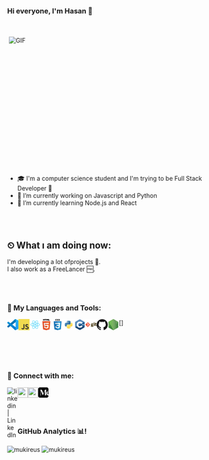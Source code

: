 ### Hi everyone, I'm Hasan 👋

<br />
<br />

<img align="right" alt="GIF" src="https://github.com/abhisheknaiidu/abhisheknaiidu/blob/master/code.gif?raw=true" width="500" height="320" />



- 🎓 I'm a computer science student and I'm trying to be Full Stack Developer 🚀
- 🔭 I’m currently working on Javascript and Python
- 🌱 I’m currently learning Node.js and React

<br />
<br />

## ⏲ What ı am doing now:
I'm developing a lot ofprojects 📃.
<br/>
I also work as a FreeLancer 🆓.

<br />
<br />



### 🔧 My Languages and Tools:

[<img align="left" alt="Visual Studio Code" width="26px" src="https://raw.githubusercontent.com/github/explore/80688e429a7d4ef2fca1e82350fe8e3517d3494d/topics/visual-studio-code/visual-studio-code.png" />][vsCode]
[<img align="left" alt="Javascript" width="26px" src="https://raw.githubusercontent.com/github/explore/cebd63002168a05a6a642f309227eefeccd92950/topics/javascript/javascript.png" />][javascript]
[<img align="left" alt="React" width="26px" src="https://raw.githubusercontent.com/github/explore/cebd63002168a05a6a642f309227eefeccd92950/topics/react/react.png" />][react]
[<img align="left" alt="Html" width="26px" src="https://raw.githubusercontent.com/github/explore/cebd63002168a05a6a642f309227eefeccd92950/topics/html/html.png" />][html]
[<img align="left" alt="Css" width="26px" src="https://raw.githubusercontent.com/github/explore/cebd63002168a05a6a642f309227eefeccd92950/topics/css/css.png" />][css]
[<img align="left" alt="Python" width="26px" src="https://raw.githubusercontent.com/github/explore/cebd63002168a05a6a642f309227eefeccd92950/topics/python/python.png" />][python]
[<img align="left" alt="Python" width="26px" src="https://raw.githubusercontent.com/github/explore/cebd63002168a05a6a642f309227eefeccd92950/topics/cpp/cpp.png" />][cpp]
[<img align="left" alt="Git" width="26px" src="https://raw.githubusercontent.com/github/explore/80688e429a7d4ef2fca1e82350fe8e3517d3494d/topics/git/git.png" />][git]
[<img align="left" alt="GitHub" width="26px" src="https://raw.githubusercontent.com/github/explore/78df643247d429f6cc873026c0622819ad797942/topics/github/github.png" />][github]
[<img align="left" alt="Nodejs" width="26px" src="https://raw.githubusercontent.com/github/explore/78df643247d429f6cc873026c0622819ad797942/topics/nodejs/nodejs.png" />]

<br />
<br />
<br />
<br />

### 📩 Connect with me:

[<img align="left" alt="linkedin | LinkedIn" width="24px" src="https://raw.githubusercontent.com/peterthehan/peterthehan/master/assets/linkedin.svg" />][linkedin]
[<img align="left" height="24" width="24" src="https://cdn.jsdelivr.net/npm/simple-icons@v4/icons/gmail.svg" />][gmail]
[<img align="left" height="24" width="24" src="https://github.com/simple-icons/simple-icons/blob/develop/icons/twitter.svg" />][twitter]
[<img align="left" height="24" width="24" src="https://github.com/simple-icons/simple-icons/blob/develop/icons/medium.svg" />][medium]


[linkedin]: https://www.linkedin.com/in/hasan-g%C3%B6kg%C3%B6z-24a33820a/
[gmail]: mailto:hassan.gokgoz@gmail.com
[twitter]: https://twitter.com/Hasangkz
[medium]: https://medium.com/@hassan.gokgoz



<br />
<br />
<br />
<br />


### GitHub Analytics 📊!

<img height="180em" align="center" src="https://github-readme-stats.vercel.app/api?username=hasangkz&show_icons=true&locale=en&theme=algolia&include_all_commits=true&count_private=true" alt="mukireus"/>
  <img height="180em" align="center" src="https://github-readme-stats.vercel.app/api/top-langs?username=hasangkz&show_icons=true&locale=en&layout=compact&langs_count=8&theme=algolia" alt="mukireus"/>


<br />
<br />


[vsCode]: https://code.visualstudio.com/
[javascript]: https://www.javascript.com/
[react]: https://tr.reactjs.org/
[html]: https://www.w3schools.com/html/
[css]: https://www.w3schools.com/css/
[python]: https://www.python.org/
[cpp]: https://www.cplusplus.com/
[git]: https://git-scm.com/
[github]: https://github.com/hasangkz

